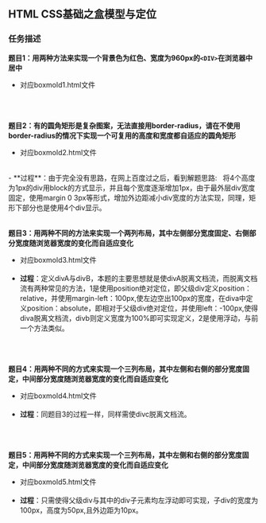 ## HTML CSS基础之盒模型与定位

### 任务描述

**题目1：用两种方法来实现一个背景色为红色、宽度为960px的`<DIV>`在浏览器中居中**
</br>
-  对应boxmold1.html文件 
</br>
</br> 

**题目2：有的圆角矩形是复杂图案，无法直接用border-radius，请在不使用border-radius的情况下实现一个可复用的高度和宽度都自适应的圆角矩形** 
  </br>
- 对应boxmold2.html文件  
 </br>
- **过程**：由于完全没有思路，在网上百度过之后，看到解题思路: 
    将4个高度为1px的div用block的方式显示，并且每个宽度逐渐增加1px，由于最外层div宽度固定，使用margin 0 3px等形式，增加外边距减小div宽度的方法实现，同理，矩形下部分也是使用4个div显示。
    </br>   

**题目3：用两种不同的方法来实现一个两列布局，其中左侧部分宽度固定、右侧部分宽度随浏览器宽度的变化而自适应变化**
  </br>
- 对应boxmold3.html文件  
  </br>
- **过程**：定义divA与divB，本题的主要思想就是使divA脱离文档流，而脱离文档流有两种常见的方法，1是使用position绝对定位，即父级div定义position：relative，并使用margin-left：100px,使左边空出100px的宽度，在diva中定义position：absolute，即相对于父级div绝对定位，并使用left：-100px,使得diva脱离文档流，divb则定义宽度为100%即可实现定义，2是使用浮动，与前一个方法类似。
</br>
</br>

**题目4：用两种不同的方式来实现一个三列布局，其中左侧和右侧的部分宽度固定，中间部分宽度随浏览器宽度的变化而自适应变化**
</br>
- 对应boxmold4.html文件  
  </br>
- **过程**：同题目3的过程一样，同样需使divc脱离文档流。
</br>
</br>

**题目5：用两种不同的方式来实现一个三列布局，其中左侧和右侧的部分宽度固定，中间部分宽度随浏览器宽度的变化而自适应变化**  
  </br>
- 对应boxmold5.html文件  
  </br>
- **过程**：只需使得父级div与其中的div子元素均左浮动即可实现，子div的宽度为100px，高度为50px,且外边距为10px。
